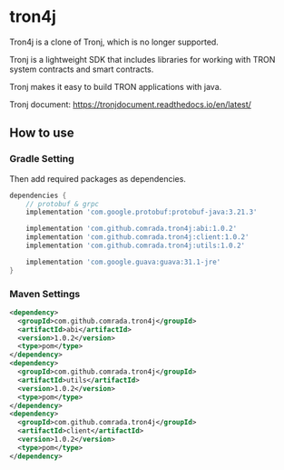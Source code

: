 # tron4j

Tron4j is a clone of Tronj, which is no longer supported.

Tronj is a lightweight SDK that includes libraries for working with TRON system contracts and smart contracts.

Tronj makes it easy to build TRON applications with java.

Tronj document: https://tronjdocument.readthedocs.io/en/latest/

## How to use

### Gradle Setting

Then add required packages as dependencies.

```groovy
dependencies {
    // protobuf & grpc
    implementation 'com.google.protobuf:protobuf-java:3.21.3'

    implementation 'com.github.comrada.tron4j:abi:1.0.2'
    implementation 'com.github.comrada.tron4j:client:1.0.2'
    implementation 'com.github.comrada.tron4j:utils:1.0.2'

    implementation 'com.google.guava:guava:31.1-jre'
}
```

### Maven Settings

```xml
<dependency>
  <groupId>com.github.comrada.tron4j</groupId>
  <artifactId>abi</artifactId>
  <version>1.0.2</version>
  <type>pom</type>
</dependency>
<dependency>
  <groupId>com.github.comrada.tron4j</groupId>
  <artifactId>utils</artifactId>
  <version>1.0.2</version>
  <type>pom</type>
</dependency>
<dependency>
  <groupId>com.github.comrada.tron4j</groupId>
  <artifactId>client</artifactId>
  <version>1.0.2</version>
  <type>pom</type>
</dependency>
```
